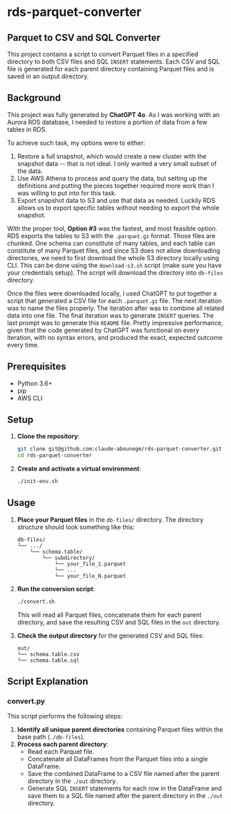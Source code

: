 # rds-parquet-converter

## Parquet to CSV and SQL Converter

This project contains a script to convert Parquet files in a specified directory to both CSV files and SQL `INSERT` statements. Each CSV and SQL file is generated for each parent directory containing Parquet files and is saved in an output directory.

## Background

This project was fully generated by **ChatGPT 4o**. As I was working with an Aurora RDS database, I needed to restore a portion of data from a few tables in RDS. 

To achieve such task, my options were to either:

  1. Restore a full snapshot, which would create a new cluster with the snapshot data -- that is not ideal. I only wanted a very small subset of the data.
  2. Use AWS Athena to process and query the data, but setting up the definitions and putting the pieces together required more work than I was willing to put into for this task.
  3. Export snapshot data to S3 and use that data as needed. Luckily RDS allows us to export specific tables without needing to export the whole snapshot.

With the proper tool, **Option #3** was the fastest, and most feasible option. RDS exports the tables to S3 with the `.parquet.gz` format. Those files are chunked. 
One schema can constitute of many tables, and each table can constitute of many Parquet files, and since S3 does not allow downloading directories, we need to first download the whole S3 directory locally using CLI. This can be done using the `download-s3.sh` script (make sure you have your credentials setup). The script will download the directory into `db-files` directory.

Once the files were downloaded locally, I used ChatGPT to put together a script that generated a CSV file for each `.parquet.gz` file. The next iteration was to name the files properly. The iteration after was to combine all related data into one file. The final iteration was to generate `INSERT` queries. The last prompt was to generate this `README` file. Pretty impressive performance, given that the code generated by ChatGPT was functional on every iteration, with no syntax errors, and produced the exact, expected outcome every time.

## Prerequisites

- Python 3.6+
- pip
- AWS CLI

## Setup

1. **Clone the repository**:
    ```bash
    git clone git@github.com:claude-abounegm/rds-parquet-converter.git
    cd rds-parquet-converter
    ```

2. **Create and activate a virtual environment**:
    ```bash
    ./init-env.sh
    ```

## Usage

1. **Place your Parquet files** in the `db-files/` directory. The directory structure should look something like this:
    ```
    db-files/
    └── .../
        └── schema.table/
            └── subdirectory/
                └── your_file_1.parquet
                └── ...
                └── your_file_N.parquet
    ```

2. **Run the conversion script**:
    ```bash
    ./convert.sh
    ```

    This will read all Parquet files, concatenate them for each parent directory, and save the resulting CSV and SQL files in the `out` directory.

3. **Check the output directory** for the generated CSV and SQL files:
    ```
    out/
    └── schema.table.csv
    └── schema.table.sql
    ```

## Script Explanation

### convert.py

This script performs the following steps:
1. **Identify all unique parent directories** containing Parquet files within the base path (`./db-files`).
2. **Process each parent directory**:
   - Read each Parquet file.
   - Concatenate all DataFrames from the Parquet files into a single DataFrame.
   - Save the combined DataFrame to a CSV file named after the parent directory in the `./out` directory.
   - Generate SQL `INSERT` statements for each row in the DataFrame and save them to a SQL file named after the parent directory in the `./out` directory.
